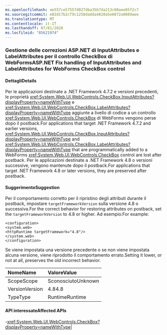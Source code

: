 ```yaml
---
ms.openlocfilehash: ae557ce57557d027dba35b7da213c08aee85f2c7
ms.sourcegitcommit: e02d17b2cf9c1258dadda4810a5e6072a0089aee
ms.translationtype: MT
ms.contentlocale: it-IT
ms.lasthandoff: 07/01/2020
ms.locfileid: "85621974"
---
```

### <a name="aspnet-fix-handling-of-inputattributes-and-labelattributes-for-webforms-checkbox-control"></a><span data-ttu-id="c87ad-101">Gestione delle correzioni ASP.NET di InputAttributes e LabelAttributes per il controllo CheckBox di WebForms</span><span class="sxs-lookup"><span data-stu-id="c87ad-101">ASP.NET Fix handling of InputAttributes and LabelAttributes for WebForms CheckBox control</span></span>

#### <a name="details"></a><span data-ttu-id="c87ad-102">Dettagli</span><span class="sxs-lookup"><span data-stu-id="c87ad-102">Details</span></span>

<span data-ttu-id="c87ad-103">Per le applicazioni destinate a .NET Framework 4.7.2 e versioni precedenti, le proprietà <xref:System.Web.UI.WebControls.CheckBox.InputAttributes?displayProperty=nameWithType> e <xref:System.Web.UI.WebControls.CheckBox.LabelAttributes?displayProperty=nameWithType> aggiunte a livello di codice a un controllo <xref:System.Web.UI.WebControls.CheckBox> di WebForms vengono perse dopo il postback.</span><span class="sxs-lookup"><span data-stu-id="c87ad-103">For applications that target .NET Framework 4.7.2 and earlier versions, <xref:System.Web.UI.WebControls.CheckBox.InputAttributes?displayProperty=nameWithType> and <xref:System.Web.UI.WebControls.CheckBox.LabelAttributes?displayProperty=nameWithType> that are programmatically added to a WebForms <xref:System.Web.UI.WebControls.CheckBox> control are lost after postback.</span></span> <span data-ttu-id="c87ad-104">Per le applicazioni destinate a .NET Framework 4.8 o versioni successive, vengono mantenute dopo il postback.</span><span class="sxs-lookup"><span data-stu-id="c87ad-104">For applications that target .NET Framework 4.8 or later versions, they are preserved after postback.</span></span>

#### <a name="suggestion"></a><span data-ttu-id="c87ad-105">Suggerimento</span><span class="sxs-lookup"><span data-stu-id="c87ad-105">Suggestion</span></span>

<span data-ttu-id="c87ad-106">Per il comportamento corretto per il ripristino degli attributi durante il postback, impostare <code>targetFrameworkVersion</code> sulla versione 4.8 o successiva.</span><span class="sxs-lookup"><span data-stu-id="c87ad-106">For the correct behavior for restoring attributes on postback, set the <code>targetFrameworkVersion</code> to 4.8 or higher.</span></span> <span data-ttu-id="c87ad-107">Ad esempio:</span><span class="sxs-lookup"><span data-stu-id="c87ad-107">For example:</span></span><pre><code class="lang-xml">&lt;configuration&gt;&#13;&#10;&lt;system.web&gt;&#13;&#10;&lt;httpRuntime targetFramework=&quot;4.8&quot;/&gt;&#13;&#10;&lt;/system.web&gt;&#13;&#10;&lt;/configuration&gt;&#13;&#10;</code></pre><span data-ttu-id="c87ad-108">Se viene impostata una versione precedente o se non viene impostata alcuna versione, viene riprodotto il comportamento errato.</span><span class="sxs-lookup"><span data-stu-id="c87ad-108">Setting it lower, or not at all, preserves the old incorrect behavior.</span></span>

| <span data-ttu-id="c87ad-109">Nome</span><span class="sxs-lookup"><span data-stu-id="c87ad-109">Name</span></span>    | <span data-ttu-id="c87ad-110">Valore</span><span class="sxs-lookup"><span data-stu-id="c87ad-110">Value</span></span>       |
|:--------|:------------|
| <span data-ttu-id="c87ad-111">Scope</span><span class="sxs-lookup"><span data-stu-id="c87ad-111">Scope</span></span>   |<span data-ttu-id="c87ad-112">Sconosciuto</span><span class="sxs-lookup"><span data-stu-id="c87ad-112">Unknown</span></span>|
|<span data-ttu-id="c87ad-113">Version</span><span class="sxs-lookup"><span data-stu-id="c87ad-113">Version</span></span>|<span data-ttu-id="c87ad-114">4.8</span><span class="sxs-lookup"><span data-stu-id="c87ad-114">4.8</span></span>|
|<span data-ttu-id="c87ad-115">Type</span><span class="sxs-lookup"><span data-stu-id="c87ad-115">Type</span></span>|<span data-ttu-id="c87ad-116">Runtime</span><span class="sxs-lookup"><span data-stu-id="c87ad-116">Runtime</span></span>

#### <a name="affected-apis"></a><span data-ttu-id="c87ad-117">API interessate</span><span class="sxs-lookup"><span data-stu-id="c87ad-117">Affected APIs</span></span>

-<xref:System.Web.UI.WebControls.CheckBox?displayProperty=nameWithType></li></ul>|
